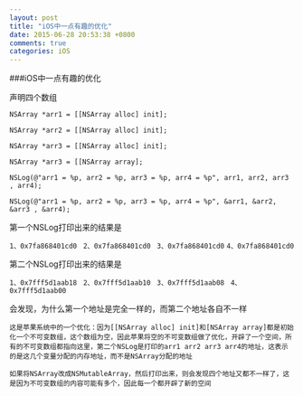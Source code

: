 ```yaml
---
layout: post
title: "iOS中一点有趣的优化"
date: 2015-06-28 20:53:38 +0800
comments: true
categories: iOS
---
```


###iOS中一点有趣的优化

声明四个数组

```
NSArray *arr1 = [[NSArray alloc] init];

NSArray *arr2 = [[NSArray alloc] init];

NSArray *arr3 = [[NSArray alloc] init];

NSArray *arr3 = [[NSArray array];

NSLog(@"arr1 = %p, arr2 = %p, arr3 = %p, arr4 = %p", arr1, arr2, arr3 , arr4);

NSLog(@"arr1 = %p, arr2 = %p, arr3 = %p, arr4 = %p", &arr1, &arr2, &arr3 , &arr4);
```

第一个NSLog打印出来的结果是


`1、0x7fa868401cd0 `
`2、0x7fa868401cd0 `
`3、0x7fa868401cd0`
`4、0x7fa868401cd0`

第二个NSLog打印出来的结果是

`1、0x7fff5d1aab18 `
`2、0x7fff5d1aab10 `
`3、0x7fff5d1aab08 `
`4、0x7fff5d1aab00`

会发现，为什么第一个地址是完全一样的，而第二个地址各自不一样

`这是苹果系统中的一个优化：因为[[NSArray alloc] init]和[NSArray array]都是初始化一个不可变数组，这个数组为空，因此苹果将空的不可变数组做了优化，开辟了一个空间，所有的不可变数组都指向这里，第二个NSLog是打印的arr1 arr2 arr3 arr4的地址，这表示的是这几个变量分配的内存地址，而不是NSArray分配的地址`

`如果将NSArray改成NSMutableArray，然后打印出来，则会发现四个地址又都不一样了，这是因为不可变数组的内容可能有多个，因此每一个都开辟了新的空间`